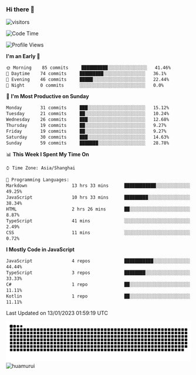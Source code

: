 ### Hi there 👋
 ![visitors](https://visitor-badge.laobi.icu/badge?page_id=huamurui)

<!-- [![知乎](https://img.shields.io/badge/dynamic/json?url=https%3A%2F%2Fapi.swo.moe%2Fstats%2Fzhihu%2Fke-ai-wu-li-de-nan-hai-zi&query=count&color=282c34&label=%E7%9F%A5%E4%B9%8E&labelColor=0084ff&logo=zhihu&logoColor=ffffff&suffix=+%E5%85%B3%E6%B3%A8&cacheSeconds=3600)](https://www.zhihu.com/people/ke-ai-wu-li-de-nan-hai-zi)
 -->


<!--START_SECTION:waka-->
![Code Time](http://img.shields.io/badge/Code%20Time-226%20hrs%202%20mins-blue)

![Profile Views](http://img.shields.io/badge/Profile%20Views-3-blue)

**I'm an Early 🐤** 

```text
🌞 Morning    85 commits     ██████████░░░░░░░░░░░░░░░   41.46% 
🌆 Daytime    74 commits     █████████░░░░░░░░░░░░░░░░   36.1% 
🌃 Evening    46 commits     █████░░░░░░░░░░░░░░░░░░░░   22.44% 
🌙 Night      0 commits      ░░░░░░░░░░░░░░░░░░░░░░░░░   0.0%

```
📅 **I'm Most Productive on Sunday** 

```text
Monday       31 commits     ███░░░░░░░░░░░░░░░░░░░░░░   15.12% 
Tuesday      21 commits     ██░░░░░░░░░░░░░░░░░░░░░░░   10.24% 
Wednesday    26 commits     ███░░░░░░░░░░░░░░░░░░░░░░   12.68% 
Thursday     19 commits     ██░░░░░░░░░░░░░░░░░░░░░░░   9.27% 
Friday       19 commits     ██░░░░░░░░░░░░░░░░░░░░░░░   9.27% 
Saturday     30 commits     ███░░░░░░░░░░░░░░░░░░░░░░   14.63% 
Sunday       59 commits     ███████░░░░░░░░░░░░░░░░░░   28.78%

```


📊 **This Week I Spent My Time On** 

```text
⌚︎ Time Zone: Asia/Shanghai

💬 Programming Languages: 
Markdown                 13 hrs 33 mins      ████████████░░░░░░░░░░░░░   49.25% 
JavaScript               10 hrs 33 mins      █████████░░░░░░░░░░░░░░░░   38.34% 
HTML                     2 hrs 26 mins       ██░░░░░░░░░░░░░░░░░░░░░░░   8.87% 
TypeScript               41 mins             ░░░░░░░░░░░░░░░░░░░░░░░░░   2.49% 
CSS                      11 mins             ░░░░░░░░░░░░░░░░░░░░░░░░░   0.72%

```

**I Mostly Code in JavaScript** 

```text
JavaScript               4 repos             ███████████░░░░░░░░░░░░░░   44.44% 
TypeScript               3 repos             ████████░░░░░░░░░░░░░░░░░   33.33% 
C#                       1 repo              ██░░░░░░░░░░░░░░░░░░░░░░░   11.11% 
Kotlin                   1 repo              ██░░░░░░░░░░░░░░░░░░░░░░░   11.11%

```



 Last Updated on 13/01/2023 01:59:19 UTC
<!--END_SECTION:waka-->

<!--
![知乎](https://stats.justsong.cn/api/zhihu?username=ke-ai-wu-li-de-nan-hai-zi)
![bilibili](https://stats.justsong.cn/api/bilibili/?id=144672037)
![leetcode](https://stats.justsong.cn/api/leetcode?username=yun-tai-f&cn=true)
![huamurui's Most used languages](https://github-readme-stats.vercel.app/api/top-langs?username=huamurui&show_icons=true&count_private=true&layout=compact&hide_border=true&langs_count=10)

<img align="right" src="https://github-readme-stats.vercel.app/api?username=huamurui&show_icons=true&theme=radical">

**huamurui/huamurui** is a ✨ _special_ ✨ repository because its `README.md` (this file) appears on your GitHub profile.

Here are some ideas to get you started:

- 🔭 I’m currently working on ...
- 🌱 I’m currently learning ...
- 👯 I’m looking to collaborate on ...
- 🤔 I’m looking for help with ...
- 💬 Ask me about ...
- 📫 How to reach me: ...
- 😄 Pronouns: ...
- ⚡ Fun fact: ...
-->

![huamurui](https://raw.githubusercontent.com/huamurui/huamurui/main/assets/github-contribution-grid-snake.svg)
![huamurui](https://count.getloli.com/get/@huamurui)
